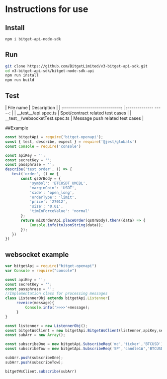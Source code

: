 # Instructions for use

## Install

```bash
npm i bitget-api-node-sdk
```

## Run

```bash
git clone https://github.com/BitgetLimited/v3-bitget-api-sdk.git
cd v3-bitget-api-sdk/bitget-node-sdk-api
npm run install
npm run build
```

## Test

| File name | Description |
| :-----------------------------: | :------------- -----: |
| \_\_test\_\_/api.spec.ts | Spot/contract related test cases |
| \_\_test\_\_/websocketTest.spec.ts | Message push related test cases |


##Example

```javascript
const bitgetApi = require('bitget-openapi');
const { test, describe, expect } = require('@jest/globals')
const Console = require('console')

const apiKey = '';
const secretKey = '';
const passphrase = '';
describe('test order', () => {
   test('order', () => {
       const qsOrBody = {
           'symbol': 'BTCUSDT_UMCBL',
           'marginCoin': 'USDT',
           'side': 'open_long',
           'orderType': 'limit',
           'price': '27012',
           'size': '0.01',
           'timInForceValue': 'normal'
       };
       return mixOrderApi.placeOrder(qsOrBody).then((data) => {
           Console.info(toJsonString(data));
       });
   })
})
```

## websocket example

```javascript
var bitgetApi = require("bitget-openapi")
var Console = require("console")

const apiKey = '';
const secretKey = '';
const passphrase = '';
//Implementation class for processing messages
class ListennerObj extends bitgetApi.Listenner{
     reveice(message){
         Console.info('>>>>'+message);
     }
}

const listenner = new ListennerObj();
const bitgetWsClient = new bitgetApi.BitgetWsClient(listenner,apiKey,secretKey,passphrase);
const subArr = new Array();

const subscribeOne = new bitgetApi.SubscribeReq('mc','ticker','BTCUSD');
const subscribeTow = new bitgetApi.SubscribeReq('SP','candle1W','BTCUSDT');

subArr.push(subscribeOne);
subArr.push(subscribeTow);

bitgetWsClient.subscribe(subArr)
```